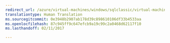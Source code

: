 ```yaml
---
redirect_url: /azure/virtual-machines/windows/sqlclassic/virtual-machines-windows-classic-sql-onprem-availability
translationtype: Human Translation
ms.sourcegitcommit: 0e3948b2907ab178d39c898610106df33b4533aa
ms.openlocfilehash: 87c945ff9c647efcb9a19c99c2a0468d62117f10
ms.lasthandoff: 02/11/2017

---
```

